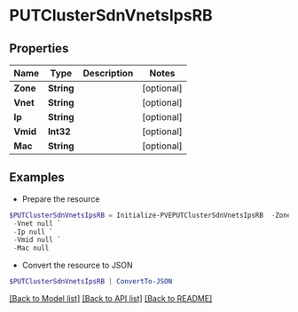 # PUTClusterSdnVnetsIpsRB
## Properties

Name | Type | Description | Notes
------------ | ------------- | ------------- | -------------
**Zone** | **String** |  | [optional] 
**Vnet** | **String** |  | [optional] 
**Ip** | **String** |  | [optional] 
**Vmid** | **Int32** |  | [optional] 
**Mac** | **String** |  | [optional] 

## Examples

- Prepare the resource
```powershell
$PUTClusterSdnVnetsIpsRB = Initialize-PVEPUTClusterSdnVnetsIpsRB  -Zone null `
 -Vnet null `
 -Ip null `
 -Vmid null `
 -Mac null
```

- Convert the resource to JSON
```powershell
$PUTClusterSdnVnetsIpsRB | ConvertTo-JSON
```

[[Back to Model list]](../README.md#documentation-for-models) [[Back to API list]](../README.md#documentation-for-api-endpoints) [[Back to README]](../README.md)

